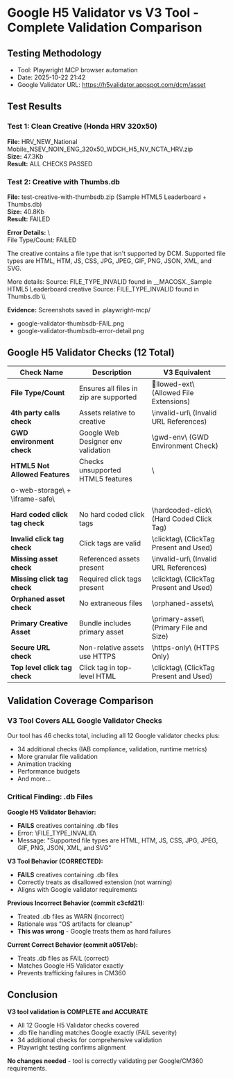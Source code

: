 ﻿# Google H5 Validator vs V3 Tool - Complete Validation Comparison

## Testing Methodology
- Tool: Playwright MCP browser automation
- Date: 2025-10-22 21:42
- Google Validator URL: https://h5validator.appspot.com/dcm/asset

## Test Results

### Test 1: Clean Creative (Honda HRV 320x50)
**File:** HRV_NEW_National Mobile_NSEV_NOIN_ENG_320x50_WDCH_H5_NV_NCTA_HRV.zip  
**Size:** 47.3Kb  
**Result:**  ALL CHECKS PASSED

### Test 2: Creative with Thumbs.db
**File:** test-creative-with-thumbsdb.zip (Sample HTML5 Leaderboard + Thumbs.db)  
**Size:** 40.8Kb  
**Result:**  FAILED

**Error Details:**
\\\
File Type/Count: FAILED

The creative contains a file type that isn't supported by DCM. 
Supported file types are HTML, HTM, JS, CSS, JPG, JPEG, GIF, PNG, JSON, XML, and SVG.

More details:
 Source: FILE_TYPE_INVALID found in __MACOSX\._Sample HTML5 Leaderboard creative
 Source: FILE_TYPE_INVALID found in Thumbs.db
\\\

**Evidence:** Screenshots saved in .playwright-mcp/
- google-validator-thumbsdb-FAIL.png
- google-validator-thumbsdb-error-detail.png

## Google H5 Validator Checks (12 Total)

| Check Name | Description | V3 Equivalent |
|------------|-------------|---------------|
| **File Type/Count** | Ensures all files in zip are supported |  \llowed-ext\ (Allowed File Extensions) |
| **4th party calls check** | Assets relative to creative |  \invalid-url\ (Invalid URL References) |
| **GWD environment check** | Google Web Designer env validation |  \gwd-env\ (GWD Environment Check) |
| **HTML5 Not Allowed Features** | Checks unsupported HTML5 features |  \
o-web-storage\ + \iframe-safe\ |
| **Hard coded click tag check** | No hard coded click tags |  \hardcoded-click\ (Hard Coded Click Tag) |
| **Invalid click tag check** | Click tags are valid |  \clicktag\ (ClickTag Present and Used) |
| **Missing asset check** | Referenced assets present |  \invalid-url\ (Invalid URL References) |
| **Missing click tag check** | Required click tags present |  \clicktag\ (ClickTag Present and Used) |
| **Orphaned asset check** | No extraneous files |  \orphaned-assets\ |
| **Primary Creative Asset** | Bundle includes primary asset |  \primary-asset\ (Primary File and Size) |
| **Secure URL check** | Non-relative assets use HTTPS |  \https-only\ (HTTPS Only) |
| **Top level click tag check** | Click tag in top-level HTML |  \clicktag\ (ClickTag Present and Used) |

## Validation Coverage Comparison

###  V3 Tool Covers ALL Google Validator Checks
Our tool has 46 checks total, including all 12 Google validator checks plus:
- 34 additional checks (IAB compliance, validation, runtime metrics)
- More granular file validation
- Animation tracking
- Performance budgets
- And more...

### Critical Finding: .db Files

**Google H5 Validator Behavior:**
-  **FAILS** creatives containing .db files
- Error: \FILE_TYPE_INVALID\
- Message: "Supported file types are HTML, HTM, JS, CSS, JPG, JPEG, GIF, PNG, JSON, XML, and SVG"

**V3 Tool Behavior (CORRECTED):**
-  **FAILS** creatives containing .db files
- Correctly treats as disallowed extension (not warning)
- Aligns with Google validator requirements

**Previous Incorrect Behavior (commit c3cfd21):**
-  Treated .db files as WARN (incorrect)
- Rationale was "OS artifacts for cleanup" 
- **This was wrong** - Google treats them as hard failures

**Current Correct Behavior (commit a0517eb):**
-  Treats .db files as FAIL (correct)
- Matches Google H5 Validator exactly
- Prevents trafficking failures in CM360

## Conclusion

 **V3 tool validation is COMPLETE and ACCURATE**

- All 12 Google H5 Validator checks covered
- .db file handling matches Google exactly (FAIL severity)
- 34 additional checks for comprehensive validation
- Playwright testing confirms alignment

**No changes needed** - tool is correctly validating per Google/CM360 requirements.

